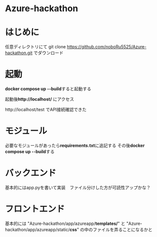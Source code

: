 # Azure-hackathon
# はじめに
任意ディレクトリにて
git clone https://github.com/noboRu5525/Azure-hackathon.git
でダウンロード

# 起動
**docker compose up --build**すると起動する

起動後**http://localhost/**
にアクセス

http://localhost/test
でAPI接続確認できた

# モジュール
必要なモジュールがあったら**requirements.txt**に追記する
その後**docker compose up --build**する

# バックエンド
基本的にはapp.pyを書いて実装　ファイル分けした方が可読性アップかな？

# フロントエンド
基本的には
"Azure-hackathon/app/azureapp/**templates/**"
と
"Azure-hackathon/app/azureapp/static/**css**"
の中のファイルを弄ることになるかと
